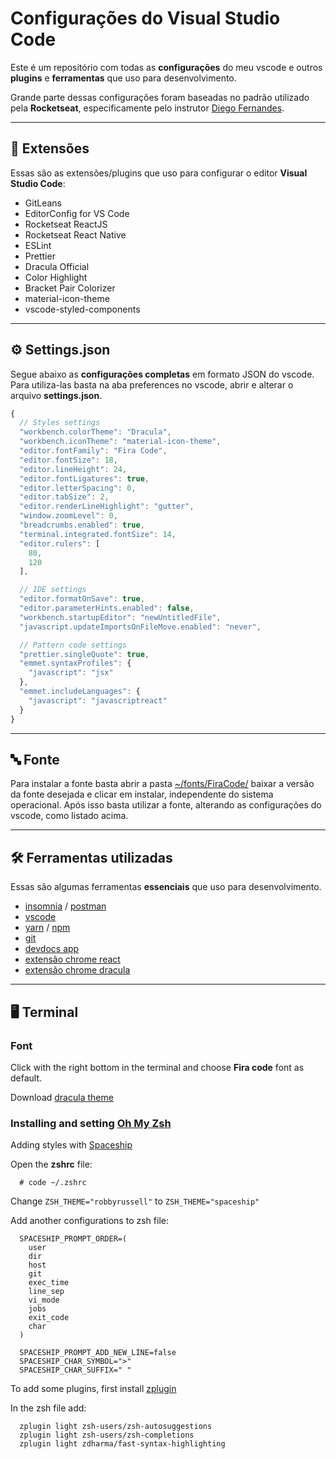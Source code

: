 # Configurações do Visual Studio Code

Este é um repositório com todas as **configurações** do meu vscode e outros **plugins** e **ferramentas** que uso para desenvolvimento.

Grande parte dessas configurações foram baseadas no padrão utilizado pela **Rocketseat**, especificamente pelo instrutor [Diego Fernandes](https://github.com/diego3g).

<hr />

## 🔗 Extensões

Essas são as extensões/plugins que uso para configurar o editor **Visual Studio Code**:

- GitLeans
- EditorConfig for VS Code
- Rocketseat ReactJS
- Rocketseat React Native
- ESLint
- Prettier
- Dracula Official
- Color Highlight
- Bracket Pair Colorizer
- material-icon-theme
- vscode-styled-components

<hr />

## ⚙️ Settings.json

Segue abaixo as **configurações completas** em formato JSON do vscode. Para utiliza-las basta na aba preferences no vscode, abrir e alterar o arquivo **settings.json**.

```javascript
{
  // Styles settings
  "workbench.colorTheme": "Dracula",
  "workbench.iconTheme": "material-icon-theme",
  "editor.fontFamily": "Fira Code",
  "editor.fontSize": 18,
  "editor.lineHeight": 24,
  "editor.fontLigatures": true,
  "editor.letterSpacing": 0,
  "editor.tabSize": 2,
  "editor.renderLineHighlight": "gutter",
  "window.zoomLevel": 0,
  "breadcrumbs.enabled": true,
  "terminal.integrated.fontSize": 14,
  "editor.rulers": [
    80,
    120
  ],

  // IDE settings
  "editor.formatOnSave": true,
  "editor.parameterHints.enabled": false,
  "workbench.startupEditor": "newUntitledFile",
  "javascript.updateImportsOnFileMove.enabled": "never",

  // Pattern code settings
  "prettier.singleQuote": true,
  "emmet.syntaxProfiles": {
    "javascript": "jsx"
  },
  "emmet.includeLanguages": {
    "javascript": "javascriptreact"
  }
}
```

<hr />

## 🔤 Fonte

Para instalar a fonte basta abrir a pasta [~/fonts/FiraCode/](./fonts/FiraCode/) baixar a versão da fonte desejada e clicar em instalar, independente do sistema operacional. Após isso basta utilizar a fonte, alterando as configurações do vscode, como listado acima.

<hr />

## 🛠️ Ferramentas utilizadas

Essas são algumas ferramentas **essenciais** que uso para desenvolvimento.

- [insomnia](https://insomnia.rest/download/) / [postman](https://www.getpostman.com/downloads/)
- [vscode](https://code.visualstudio.com/download)
- [yarn](https://yarnpkg.com/lang/en/) / [npm](https://nodejs.org/en/download/)
- [git](https://git-scm.com/downloads)
- [devdocs app](https://devdocs.egoist.moe/)
- [extensão chrome react](https://chrome.google.com/webstore/detail/react-developer-tools/fmkadmapgofadopljbjfkapdkoienihi?hl=en-US)
- [extensão chrome dracula](https://chrome.google.com/webstore/search/dracula%20devtools?hl=en-US)

<hr />

## 🖥️ Terminal

### Font

Click with the right bottom in the terminal and choose **Fira code** font as default.

Download [dracula theme](https://draculatheme.com/terminal/)

### Installing and setting [Oh My Zsh](https://ohmyz.sh/)

Adding styles with [Spaceship](https://github.com/denysdovhan/spaceship-prompt)

Open the **zshrc** file:

```shell
  # code ~/.zshrc
```

Change `ZSH_THEME="robbyrussell"` to `ZSH_THEME="spaceship"`

Add another configurations to zsh file:

```shell
  SPACESHIP_PROMPT_ORDER=(
    user
    dir
    host
    git
    exec_time
    line_sep
    vi_mode
    jobs
    exit_code
    char
  )

  SPACESHIP_PROMPT_ADD_NEW_LINE=false
  SPACESHIP_CHAR_SYMBOL=">"
  SPACESHIP_CHAR_SUFFIX=" "
```

To add some plugins, first install [zplugin](https://github.com/zdharma/zplugin)

In the zsh file add:

```
  zplugin light zsh-users/zsh-autosuggestions
  zplugin light zsh-users/zsh-completions
  zplugin light zdharma/fast-syntax-highlighting
```
